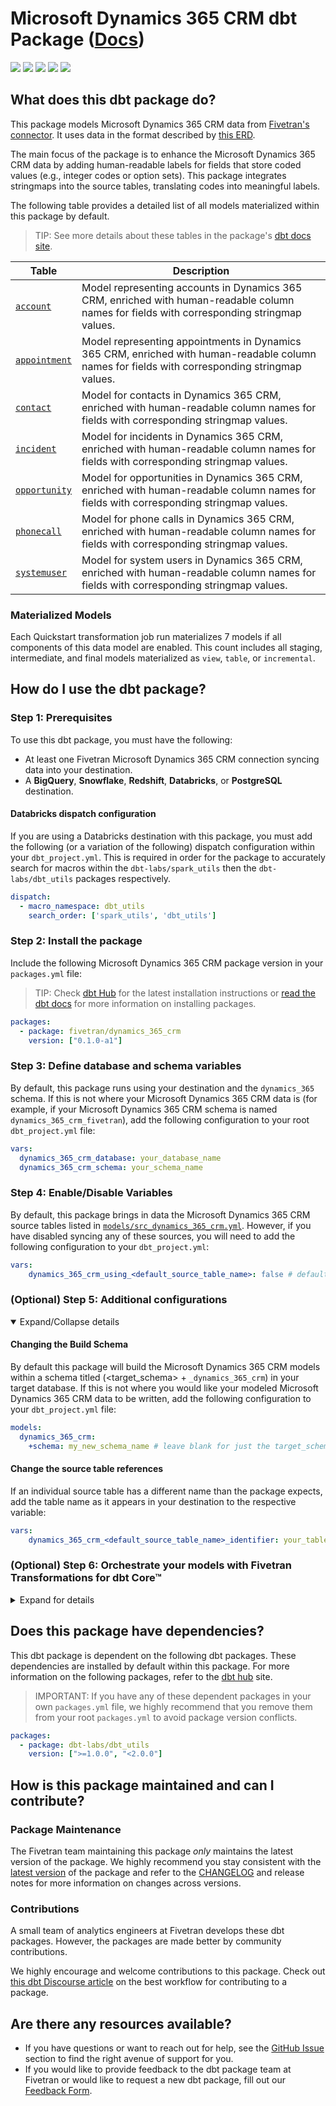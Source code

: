 # Microsoft Dynamics 365 CRM dbt Package ([Docs](https://fivetran.github.io/dbt_dynamics_365_crm/))

<p align="left">
    <a alt="License"
        href="https://github.com/fivetran/dbt_fivetran_log/blob/main/LICENSE">
        <img src="https://img.shields.io/badge/License-Apache%202.0-blue.svg" /></a>
    <a alt="dbt-core">
        <img src="https://img.shields.io/badge/dbt_Core™_version->=1.3.0_<2.0.0-orange.svg" /></a>
    <a alt="Maintained?">
        <img src="https://img.shields.io/badge/Maintained%3F-yes-green.svg" /></a>
    <a alt="PRs">
        <img src="https://img.shields.io/badge/Contributions-welcome-blueviolet" /></a>
    <a alt="Fivetran Quickstart Compatible"
        href="https://fivetran.com/docs/transformations/dbt/quickstart">
        <img src="https://img.shields.io/badge/Fivetran_Quickstart_Compatible%3F-yes-green.svg" /></a>
</p>

## What does this dbt package do?

This package models Microsoft Dynamics 365 CRM data from [Fivetran's connector](https://fivetran.com/docs/applications/microsoft-dynamics/dynamics365crm). It uses data in the format described by [this ERD](https://fivetran.com/docs/applications/microsoft-dynamics/dynamics365crm#schemainformation).

The main focus of the package is to enhance the Microsoft Dynamics 365 CRM data by adding human-readable labels for fields that store coded values (e.g., integer codes or option sets). This package integrates stringmaps into the source tables, translating codes into meaningful labels.

<!--section="dynamics_365_crm_transformation_model"-->
The following table provides a detailed list of all models materialized within this package by default.
> TIP: See more details about these tables in the package's [dbt docs site](https://fivetran.github.io/dbt_dynamics_365_crm/#!/overview).

| **Table** | **Description** |
| --------- | --------------- |
| [`account`](https://fivetran.github.io/dbt_dynamics_365_crm/#!/model/model.dynamics_365_crm.account) | Model representing accounts in Dynamics 365 CRM, enriched with human-readable column names for fields with corresponding stringmap values. |
| [`appointment`](https://fivetran.github.io/dbt_dynamics_365_crm/#!/model/model.dynamics_365_crm.appointment) | Model representing appointments in Dynamics 365 CRM, enriched with human-readable column names for fields with corresponding stringmap values. |
| [`contact`](https://fivetran.github.io/dbt_dynamics_365_crm/#!/model/model.dynamics_365_crm.contact) | Model for contacts in Dynamics 365 CRM, enriched with human-readable column names for fields with corresponding stringmap values. |
| [`incident`](https://fivetran.github.io/dbt_dynamics_365_crm/#!/model/model.dynamics_365_crm.incident) | Model for incidents in Dynamics 365 CRM, enriched with human-readable column names for fields with corresponding stringmap values. |
| [`opportunity`](https://fivetran.github.io/dbt_dynamics_365_crm/#!/model/model.dynamics_365_crm.opportunity) | Model for opportunities in Dynamics 365 CRM, enriched with human-readable column names for fields with corresponding stringmap values. |
| [`phonecall`](https://fivetran.github.io/dbt_dynamics_365_crm/#!/model/model.dynamics_365_crm.phonecall) | Model for phone calls in Dynamics 365 CRM, enriched with human-readable column names for fields with corresponding stringmap values. |
| [`systemuser`](https://fivetran.github.io/dbt_dynamics_365_crm/#!/model/model.dynamics_365_crm.systemuser) | Model for system users in Dynamics 365 CRM, enriched with human-readable column names for fields with corresponding stringmap values. |

### Materialized Models
Each Quickstart transformation job run materializes 7 models if all components of this data model are enabled. This count includes all staging, intermediate, and final models materialized as `view`, `table`, or `incremental`.

<!--section-end-->

## How do I use the dbt package?

### Step 1: Prerequisites
To use this dbt package, you must have the following:

- At least one Fivetran Microsoft Dynamics 365 CRM connection syncing data into your destination.
- A **BigQuery**, **Snowflake**, **Redshift**, **Databricks**, or **PostgreSQL** destination.

#### Databricks dispatch configuration
If you are using a Databricks destination with this package, you must add the following (or a variation of the following) dispatch configuration within your `dbt_project.yml`. This is required in order for the package to accurately search for macros within the `dbt-labs/spark_utils` then the `dbt-labs/dbt_utils` packages respectively.
```yml
dispatch:
  - macro_namespace: dbt_utils
    search_order: ['spark_utils', 'dbt_utils']
```

### Step 2: Install the package
Include the following Microsoft Dynamics 365 CRM package version in your `packages.yml` file:
> TIP: Check [dbt Hub](https://hub.getdbt.com/) for the latest installation instructions or [read the dbt docs](https://docs.getdbt.com/docs/package-management) for more information on installing packages.
```yml
packages:
  - package: fivetran/dynamics_365_crm
    version: ["0.1.0-a1"]
```

### Step 3: Define database and schema variables

By default, this package runs using your destination and the `dynamics_365` schema. If this is not where your Microsoft Dynamics 365 CRM data is (for example, if your Microsoft Dynamics 365 CRM schema is named `dynamics_365_crm_fivetran`), add the following configuration to your root `dbt_project.yml` file:

```yml
vars:
  dynamics_365_crm_database: your_database_name
  dynamics_365_crm_schema: your_schema_name 
```

### Step 4: Enable/Disable Variables
By default, this package brings in data the Microsoft Dynamics 365 CRM source tables listed in [`models/src_dynamics_365_crm.yml`](https://github.com/fivetran/dbt_fivetran_log/blob/main/models/src_dynamics_365_crm.yml). However, if you have disabled syncing any of these sources, you will need to add the following configuration to your `dbt_project.yml`:

```yml
vars:
    dynamics_365_crm_using_<default_source_table_name>: false # default = true
```

### (Optional) Step 5: Additional configurations
<details open><summary>Expand/Collapse details</summary>

#### Changing the Build Schema
By default this package will build the Microsoft Dynamics 365 CRM models within a schema titled (<target_schema> + `_dynamics_365_crm`) in your target database. If this is not where you would like your modeled Microsoft Dynamics 365 CRM data to be written, add the following configuration to your `dbt_project.yml` file:

```yml
models:
  dynamics_365_crm:
    +schema: my_new_schema_name # leave blank for just the target_schema
```

#### Change the source table references
If an individual source table has a different name than the package expects, add the table name as it appears in your destination to the respective variable:

```yml
vars:
    dynamics_365_crm_<default_source_table_name>_identifier: your_table_name 
```
</details>

### (Optional) Step 6: Orchestrate your models with Fivetran Transformations for dbt Core™
<details><summary>Expand for details</summary>
<br>

Fivetran offers the ability for you to orchestrate your dbt project through [Fivetran Transformations for dbt Core™](https://fivetran.com/docs/transformations/dbt). Learn how to set up your project for orchestration through Fivetran in our [Transformations for dbt Core setup guides](https://fivetran.com/docs/transformations/dbt#setupguide).
</details>


## Does this package have dependencies?
This dbt package is dependent on the following dbt packages. These dependencies are installed by default within this package. For more information on the following packages, refer to the [dbt hub](https://hub.getdbt.com/) site.
> IMPORTANT: If you have any of these dependent packages in your own `packages.yml` file, we highly recommend that you remove them from your root `packages.yml` to avoid package version conflicts.
    
```yml
packages:
  - package: dbt-labs/dbt_utils
    version: [">=1.0.0", "<2.0.0"]
```
## How is this package maintained and can I contribute?
### Package Maintenance
The Fivetran team maintaining this package _only_ maintains the latest version of the package. We highly recommend you stay consistent with the [latest version](https://hub.getdbt.com/fivetran/dynamics_365_crm/latest/) of the package and refer to the [CHANGELOG](https://github.com/fivetran/dbt_dynamics_365_crm/blob/main/CHANGELOG.md) and release notes for more information on changes across versions.

### Contributions
A small team of analytics engineers at Fivetran develops these dbt packages. However, the packages are made better by community contributions.

We highly encourage and welcome contributions to this package. Check out [this dbt Discourse article](https://discourse.getdbt.com/t/contributing-to-a-dbt-package/657) on the best workflow for contributing to a package.

## Are there any resources available?
- If you have questions or want to reach out for help, see the [GitHub Issue](https://github.com/fivetran/dbt_dynamics_365_crm/issues/new/choose) section to find the right avenue of support for you.
- If you would like to provide feedback to the dbt package team at Fivetran or would like to request a new dbt package, fill out our [Feedback Form](https://www.surveymonkey.com/r/DQ7K7WW).

